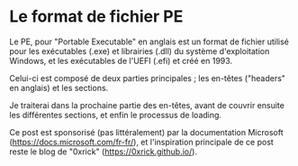 # Le format de fichier PE

Le PE, pour "Portable Executable" en anglais est un format de fichier utilisé pour les exécutables
(.exe) et librairies (.dll) du système d'exploitation Windows, et les exécutables de l'UEFI (.efi) et créé en 1993.

Celui-ci est composé de deux parties principales ; les en-têtes ("headers" en anglais) et les sections.


Je traiterai dans la prochaine partie des en-têtes, avant de couvrir ensuite les différentes sections, et enfin le processus de loading.

Ce post est sponsorisé (pas littéralement) par la documentation Microsoft (https://docs.microsoft.com/fr-fr/), et l'inspiration principale de ce post reste le blog de "0xrick" (https://0xrick.github.io/).